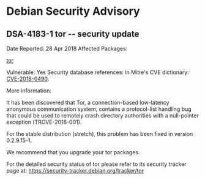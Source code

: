 
Debian Security Advisory
========================


DSA-4183-1 tor -- security update
---------------------------------



Date Reported:
28 Apr 2018
Affected Packages:

[tor](https://packages.debian.org/src:tor)

Vulnerable:
Yes
Security database references:
In Mitre's CVE dictionary: [CVE-2018-0490](https://security-tracker.debian.org/tracker/CVE-2018-0490).  

More information:

It has been discovered that Tor, a connection-based low-latency
anonymous communication system, contains a protocol-list handling bug
that could be used to remotely crash directory authorities with a
null-pointer exception (TROVE-2018-001).


For the stable distribution (stretch), this problem has been fixed in
version 0.2.9.15-1.


We recommend that you upgrade your tor packages.


For the detailed security status of tor please refer to its security
tracker page at:
<https://security-tracker.debian.org/tracker/tor>





